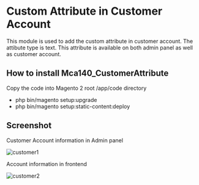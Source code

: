 # Custom Attribute in Customer Account
This module is used to add the custom attribute in customer account. The attibute type is text.
This attribute is available on both admin panel as well as customer account.

## How to install Mca140_CustomerAttribute

Copy the code into Magento 2 root /app/code directory

- php bin/magento setup:upgrade
- php bin/magento setup:static-content:deploy

## Screenshot

Customer Account information in Admin panel

![customer1](https://user-images.githubusercontent.com/8652353/36364872-a7c0a938-153e-11e8-875e-301a620e22e5.png)

Account information in frontend

![customer2](https://user-images.githubusercontent.com/8652353/36364876-acb23f74-153e-11e8-98d0-81c7c596bda9.png)
